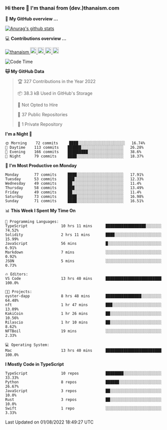 ### Hi there 👋 I'm thanai from (dev.)thanaism.com

<!-- バッジ関連 -->
<!--
メイン：https://shields.io/category/social
GitHub view：https://github.com/antonkomarev/github-profile-views-counter
Qiita contributions：https://qiita.com/mikkame/items/f2c60d9caf8a8e38ec50
 -->

🍎 **My GitHub overview ...**

<!-- GitHubトロフィー -->
<!--
https://github.com/ryo-ma/github-profile-trophy
 -->

<!-- [![trophy](https://github-profile-trophy.vercel.app/?username=thanaism)](https://github.com/thanaism/thanaism) -->

<!-- GitHubステータス -->
<!--
https://github.com/anuraghazra/github-readme-stats
 -->

[![Anurag's github stats](https://github-readme-stats.vercel.app/api?username=thanaism&count_private=true&show_icons=true)](https://github.com/thanaism/thanaism)

<!-- [![ReadMe Card](https://github-readme-stats.vercel.app/api/pin/?username=thanaism&repo=thanaism)](https://github.com/thanaism/thanaism) -->

<!-- Skill icons -->
<!--
https://rahuldkjain.github.io/gh-profile-readme-generator/
 -->

💻 **Contributions overview ...**

<p align="left">

  <a href="https://github.com/thanaism/thanaism/">
    <img src="https://komarev.com/ghpvc/?username=thanaism" alt="thanaism" />
  </a>
  <a href="http://twitter.com/okinawa__noodle">
    <img height="20" src="https://img.shields.io/twitter/follow/okinawa__noodle?label=Twitter&logo=twitter&style=flat" />
  </a>
  <a href="https://github.com/thanaism">
    <img height="20" src="https://img.shields.io/github/followers/thanaism?label=follow&logo=github&style=flat" />
  </a>
  <!-- <a href="https://www.reddit.com/user/thanaism">
    <img height="20" src="https://img.shields.io/reddit/user-karma/combined/thanaism?label=Reddit&logo=reddit&style=flat" />
  </a>
  <a href="https://stackoverflow.com/users/5720201/thanaism">
    <img height="20" src="https://img.shields.io/stackexchange/stackoverflow/r/5720201?label=StackOverflow&logo=stack-overflow&style=flat" /> -->
  </a>
  <a href="http://qiita.com/thanai">
    <img height="20" src="https://qiita-badge.apiapi.app/s/thanai/posts.svg" />
  </a>
  <//qiita.com/thanai">
    <img height="20" src="https://qiita-badge.apiapi.app/s/thanai/contributions.svg" />
  </a>
</p>

<!--START_SECTION:waka-->
![Code Time](http://img.shields.io/badge/Code%20Time-0%20secs-blue)

**🐱 My GitHub Data** 

> 🏆 327 Contributions in the Year 2022
 > 
> 📦 38.3 kB Used in GitHub's Storage 
 > 
> 🚫 Not Opted to Hire
 > 
> 📜 37 Public Repositories 
 > 
> 🔑 1 Private Repository 
 > 
**I'm a Night 🦉** 

```text
🌞 Morning    72 commits     ████░░░░░░░░░░░░░░░░░░░░░   16.74% 
🌆 Daytime    113 commits    ██████░░░░░░░░░░░░░░░░░░░   26.28% 
🌃 Evening    166 commits    █████████░░░░░░░░░░░░░░░░   38.6% 
🌙 Night      79 commits     ████░░░░░░░░░░░░░░░░░░░░░   18.37%

```
📅 **I'm Most Productive on Monday** 

```text
Monday       77 commits     ████░░░░░░░░░░░░░░░░░░░░░   17.91% 
Tuesday      53 commits     ███░░░░░░░░░░░░░░░░░░░░░░   12.33% 
Wednesday    49 commits     ██░░░░░░░░░░░░░░░░░░░░░░░   11.4% 
Thursday     58 commits     ███░░░░░░░░░░░░░░░░░░░░░░   13.49% 
Friday       49 commits     ██░░░░░░░░░░░░░░░░░░░░░░░   11.4% 
Saturday     73 commits     ████░░░░░░░░░░░░░░░░░░░░░   16.98% 
Sunday       71 commits     ████░░░░░░░░░░░░░░░░░░░░░   16.51%

```


📊 **This Week I Spent My Time On** 

```text
💬 Programming Languages: 
TypeScript               10 hrs 11 mins      ██████████████████░░░░░░░   74.52% 
Solidity                 2 hrs 11 mins       ████░░░░░░░░░░░░░░░░░░░░░   15.99% 
JavaScript               56 mins             █░░░░░░░░░░░░░░░░░░░░░░░░   6.91% 
Markdown                 7 mins              ░░░░░░░░░░░░░░░░░░░░░░░░░   0.92% 
JSON                     5 mins              ░░░░░░░░░░░░░░░░░░░░░░░░░   0.73%

🔥 Editors: 
VS Code                  13 hrs 40 mins      █████████████████████████   100.0%

🐱‍💻 Projects: 
oyster-dapp              8 hrs 48 mins       ████████████████░░░░░░░░░   64.48% 
nft                      1 hr 47 mins        ███░░░░░░░░░░░░░░░░░░░░░░   13.09% 
KakiCoin                 1 hr 26 mins        ██░░░░░░░░░░░░░░░░░░░░░░░   10.56% 
Rilascio                 1 hr 10 mins        ██░░░░░░░░░░░░░░░░░░░░░░░   8.62% 
NFTBoil                  19 mins             ░░░░░░░░░░░░░░░░░░░░░░░░░   2.33%

💻 Operating System: 
Mac                      13 hrs 40 mins      █████████████████████████   100.0%

```

**I Mostly Code in TypeScript** 

```text
TypeScript               10 repos            ████████░░░░░░░░░░░░░░░░░   33.33% 
Python                   8 repos             ██████░░░░░░░░░░░░░░░░░░░   26.67% 
JavaScript               3 repos             ██░░░░░░░░░░░░░░░░░░░░░░░   10.0% 
Rust                     3 repos             ██░░░░░░░░░░░░░░░░░░░░░░░   10.0% 
Swift                    1 repo              ░░░░░░░░░░░░░░░░░░░░░░░░░   3.33%

```



 Last Updated on 01/08/2022 18:49:27 UTC
<!--END_SECTION:waka-->
